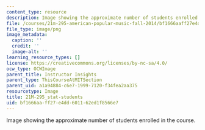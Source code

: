 ```yaml
---
content_type: resource
description: Image showing the approximate number of students enrolled in the course.
file: /courses/21m-295-american-popular-music-fall-2014/bf1666aaff27e4dd601162ed1f8566e7_21M-295_stat-students.png
file_type: image/png
image_metadata:
  caption: ''
  credit: ''
  image-alt: ''
learning_resource_types: []
license: https://creativecommons.org/licenses/by-nc-sa/4.0/
ocw_type: OCWImage
parent_title: Instructor Insights
parent_type: ThisCourseAtMITSection
parent_uid: a1a94884-c6e7-1999-7120-f34fea2aa375
resourcetype: Image
title: 21M-295_stat-students
uid: bf1666aa-ff27-e4dd-6011-62ed1f8566e7
---
```

Image showing the approximate number of students enrolled in the course.
